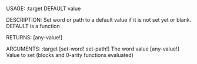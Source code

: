 USAGE:
     :target DEFAULT value

DESCRIPTION:
     Set word or path to a default value if it is not set yet or blank.
     DEFAULT is a function .

RETURNS: [any-value!]

ARGUMENTS:
    :target [set-word! set-path!]
        The word
    value [any-value!]
        Value to set (blocks and 0-arity functions evaluated)
